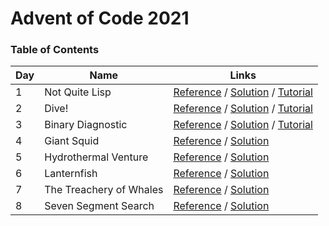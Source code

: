 # Advent of Code 2021

### Table of Contents

| Day | Name                    | Links                                                                                                                                 |
| --- | ----------------------- | ------------------------------------------------------------------------------------------------------------------------------------- |
| 1   | Not Quite Lisp          | [Reference](https://adventofcode.com/2021/day/1) / [Solution](/events/2021/day-1/index.ts) / [Tutorial](https://youtu.be/OBUlqT5wIVw) |
| 2   | Dive!                   | [Reference](https://adventofcode.com/2021/day/2) / [Solution](/events/2021/day-2/index.ts) / [Tutorial](https://youtu.be/lTtqGr7XmlU) |
| 3   | Binary Diagnostic       | [Reference](https://adventofcode.com/2021/day/3) / [Solution](/events/2021/day-3/index.ts) / [Tutorial](https://youtu.be/ZNfgvDrj-8s) |
| 4   | Giant Squid             | [Reference](https://adventofcode.com/2021/day/4) / [Solution](/events/2021/day-4/index.ts)                                            |
| 5   | Hydrothermal Venture    | [Reference](https://adventofcode.com/2021/day/5) / [Solution](/events/2021/day-5/index.ts)                                            |
| 6   | Lanternfish             | [Reference](https://adventofcode.com/2021/day/6) / [Solution](/events/2021/day-6/index.ts)                                            |
| 7   | The Treachery of Whales | [Reference](https://adventofcode.com/2021/day/7) / [Solution](/events/2021/day-7/index.ts)                                            |
| 8   | Seven Segment Search    | [Reference](https://adventofcode.com/2021/day/8) / [Solution](/events/2021/day-8/index.ts)                                            |
